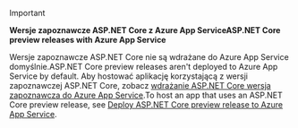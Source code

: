 > [!IMPORTANT]
> <span data-ttu-id="99cec-101">**Wersje zapoznawcze ASP.NET Core z Azure App Service**</span><span class="sxs-lookup"><span data-stu-id="99cec-101">**ASP.NET Core preview releases with Azure App Service**</span></span>
>
> <span data-ttu-id="99cec-102">Wersje zapoznawcze ASP.NET Core nie są wdrażane do Azure App Service domyślnie.</span><span class="sxs-lookup"><span data-stu-id="99cec-102">ASP.NET Core preview releases aren't deployed to Azure App Service by default.</span></span> <span data-ttu-id="99cec-103">Aby hostować aplikację korzystającą z wersji zapoznawczej ASP.NET Core, zobacz [wdrażanie ASP.NET Core wersja zapoznawcza do Azure App Service](xref:host-and-deploy/azure-apps/index#deploy-aspnet-core-preview-release-to-azure-app-service).</span><span class="sxs-lookup"><span data-stu-id="99cec-103">To host an app that uses an ASP.NET Core preview release, see [Deploy ASP.NET Core preview release to Azure App Service](xref:host-and-deploy/azure-apps/index#deploy-aspnet-core-preview-release-to-azure-app-service).</span></span>
<!-- 
> [!IMPORTANT]
> **ASP.NET Core 3.0 with Azure App Service**
>
> ASP.NET Core 3.0 has not yet been deployed to Azure App Service. We hope to provide ASP.NET Core 3 on Azure App Service soon. To host an app that uses an ASP.NET Core 3.0:

* Treat ASP.NET Core 3.0 like a preview release for Azure App Service deployment.
* See [Deploy ASP.NET Core preview release to Azure App Service](xref:host-and-deploy/azure-apps/index#deploy-aspnet-core-preview-release-to-azure-app-service).
-->
